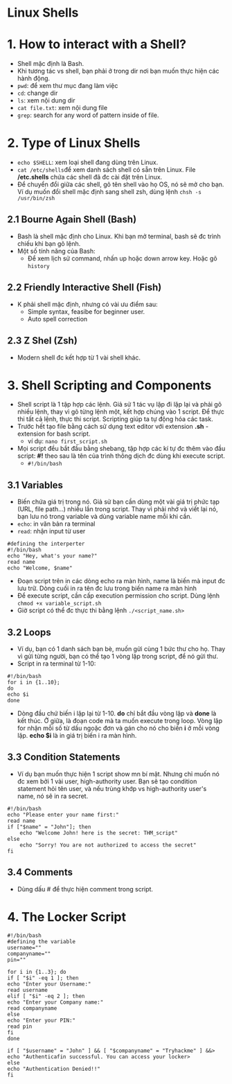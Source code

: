 # Linux Shells
# 1. How to interact with a Shell?
- Shell mặc định là Bash.
- Khi tương tác vs shell, bạn phải ở trong dir nơi bạn muốn thực hiện các hành động. 
- `pwd`: để xem thư mục đang làm việc
- `cd`: change dir
- `ls`: xem nội dung dir
- `cat file.txt`: xem nội dung file
- `grep`: search for any word of pattern inside of file.

# 2. Type of Linux Shells
- `echo $SHELL`: xem loại shell đang dùng trên Linux.
- `cat /etc/shells`để xem danh sách shell có sẵn trên Linux. File **/etc.shells** chứa các shell đã đc cài đặt trên Linux. 
- Để chuyển đổi giữa các shell, gõ tên shell vào họ OS, nó sẽ mở cho bạn. Ví dụ muốn đổi shell mặc định sang shell zsh, dùng lệnh `chsh -s /usr/bin/zsh`

## 2.1 Bourne Again Shell (Bash)
- Bash là shell mặc định cho Linux. Khi bạn mở terminal, bash sẽ đc trình chiếu khi bạn gõ lệnh. 
- Một số tính năng của Bash:
	+ Để xem lịch sử command, nhấn up hoặc down arrow key. Hoặc gõ `history`

## 2.2 Friendly Interactive Shell (Fish)
- K phải shell mặc định, nhưng có vài ưu điểm sau:
	+ Simple syntax, feasibe for beginner user.
	+ Auto spell correction

## 2.3 Z Shel (Zsh)
- Modern shell đc kết hợp từ 1 vài shell khác. 

# 3. Shell Scripting and Components
- Shell script là 1 tập hợp các lệnh. Giả sử 1 tác vụ lặp đi lặp lại và phải gõ nhiều lệnh, thay vì gõ từng lệnh một, kết hợp chúng vào 1 script. Để thực thi tất cả lệnh, thực thi script. Scripting giúp ta tự động hóa các task. 
- Trước hết tạo file bằng cách sử dụng text editor với extension **.sh** - extension for bash script.
	+ ví dụ: `nano first_script.sh`
- Mọi script đều bắt đầu bằng shebang, tập hợp các kí tự đc thêm vào đầu script: **#!** theo sau là tên của trình thông dịch đc dùng khi execute script.
	+ `#!/bin/bash`

## 3.1 Variables
- Biến chứa giá trị trong nó. Giả sử bạn cần dùng một vài giá trị phức tạp (URL, file path...) nhiều lần trong script. Thay vì phải nhớ và viết lại nó, bạn lưu nó trong variable và dùng variable name mỗi khi cần.
- `echo`: in văn bản ra terminal
- `read`: nhận input từ user
```
#defining the interperter
#!/bin/bash
echo "Hey, what's your name?"
read name
echo "Welcome, $name"
```
- Đoạn script trên in các dòng echo ra màn hình, name là biến mà input đc lưu trữ. Dòng cuối in ra tên đc lưu trong biến name ra màn hình
- Để execute script, cần cấp execution permission cho script. Dùng lệnh `chmod +x variable_script.sh`
- Giờ script có thể đc thực thi bằng lệnh `./<script_name.sh>`

## 3.2 Loops
- Ví dụ, bạn có 1 danh sách bạn bè, muốn gửi cùng 1 bức thư cho họ. Thay vì gửi từng người, bạn có thể tạo 1 vòng lặp trong script, để nó gửi thư.
- Script in ra terminal từ 1-10:
```
#!/bin/bash
for i in {1..10};
do
echo $i
done
```
- Dòng đầu chứ biến i lặp lại từ 1-10. **do** chỉ bắt đầu vòng lặp và **done** là kết thúc. Ở giữa, là đoạn code mà ta muốn execute trong loop. Vòng lặp for nhận mỗi số từ dấu ngoặc đơn và gán cho nó cho biến **i** ở mỗi vòng lặp. **echo $i** là in giá trị biến i ra màn hình.

## 3.3 Condition Statements
- Ví dụ bạn muốn thực hiện 1 script show mn bí mật. Nhưng chỉ muốn nó đc xem bởi 1 vài user, high-authority user. Bạn sẽ tạo condition statement hỏi tên user, và nếu trùng khớp vs high-authority user's name, nó sẽ in ra secret.
```
#!/bin/bash
echo "Please enter your name first:"
read name
if ["$name" = "John"]; then
	echo "Welcome John! here is the secret: THM_script"
else
	echo "Sorry! You are not authorized to access the secret"
fi
```

## 3.4 Comments
- Dùng dấu # để thực hiện comment trong script.

# 4. The Locker Script
```
#!/bin/bash
#defining the variable
username=""
companyname=""
pin=""

for i in {1..3}; do
if [ "$i" -eq 1 ]; then
echo "Enter your Username:"
read username
elif [ "$i" -eq 2 ]; then
echo "Enter your Company name:"
read companyname
else  
echo "Enter your PIN:"
read pin
fi
done

if [ "$username" = "John" ] && [ "$companyname" = "Tryhackme" ] &&>
echo "Authenticafin successful. You can access your locker>
else
echo "Authentication Denied!!"
fi
```